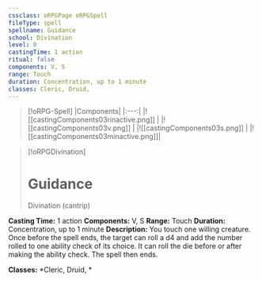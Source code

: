 ```yaml
---
cssclass: oRPGPage oRPGSpell
fileType: spell
spellname: Guidance
school: Divination
level: 0
castingTime: 1 action
ritual: false
components: V, S
range: Touch
duration: Concentration, up to 1 minute
classes: Cleric, Druid,
---
```

> [!oRPG-Spell]
> |Components|
> |:---:|
> |![[castingComponents03rinactive.png]] |
> |![[castingComponents03v.png]] |
> |![[castingComponents03s.png]] |
> |![[castingComponents03minactive.png]]|

> [!oRPGDivination]
>#  Guidance
> Divination  (cantrip)

**Casting Time:** 1 action
**Components:** V, S
**Range:** Touch
**Duration:**  Concentration, up to 1 minute
**Description:**
You touch one willing creature. Once before the spell ends, the target can roll a d4 and add the number rolled to one ability check of its choice. It can roll the die before or after making the ability check. The spell then ends.



**Classes:**  *Cleric, Druid, *


